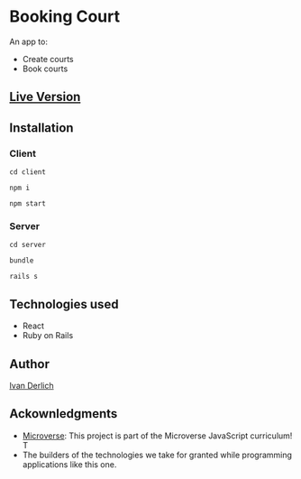 # Booking Court

An app to:
  - Create courts
  - Book courts

## [Live Version](http://immense-journey-96355.herokuapp.com/)

## Installation

### Client

    cd client

    npm i

    npm start

### Server

    cd server

    bundle

    rails s

## Technologies used

  - React
  - Ruby on Rails
  

## Author

[Ivan Derlich](https://www.ivanderlich.com)

## Ackownledgments
  
- [Microverse](https://www.microverse.org/):   This project is part of the Microverse JavaScript curriculum! T
- The builders of the technologies we take for granted while programming applications like this one.

